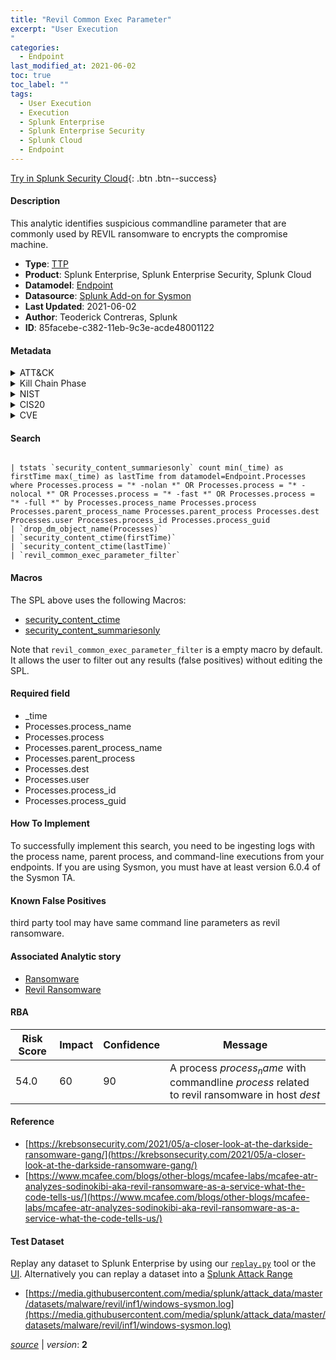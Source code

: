 ```yaml
---
title: "Revil Common Exec Parameter"
excerpt: "User Execution
"
categories:
  - Endpoint
last_modified_at: 2021-06-02
toc: true
toc_label: ""
tags:
  - User Execution
  - Execution
  - Splunk Enterprise
  - Splunk Enterprise Security
  - Splunk Cloud
  - Endpoint
---
```




[Try in Splunk Security Cloud](https://www.splunk.com/en_splunk_app_enrichmentus/cyber-security.html){: .btn .btn--success}

#### Description

This analytic identifies suspicious commandline parameter that are commonly used by REVIL ransomware to encrypts the compromise machine.

- **Type**: [TTP](https://github.com/splunk/security_content/wiki/Detection-Analytic-Types)
- **Product**: Splunk Enterprise, Splunk Enterprise Security, Splunk Cloud
- **Datamodel**: [Endpoint](https://docs.splunk.com/Documentation/CIM/latest/User/Endpoint)
- **Datasource**: [Splunk Add-on for Sysmon](https://splunkbase.splunk.com/app/5709)
- **Last Updated**: 2021-06-02
- **Author**: Teoderick Contreras, Splunk
- **ID**: 85facebe-c382-11eb-9c3e-acde48001122


#### Metadata

<details>
  <summary>ATT&CK</summary>


| ID             | Technique        |  Tactic             |
| -------------- | ---------------- |-------------------- |
| [T1204](https://attack.mitre.org/techniques/T1204/) | User Execution | Execution |

</details>


<details>
  <summary>Kill Chain Phase</summary>

* Exploitation


</details>


<details>
  <summary>NIST</summary>



</details>

<details>
  <summary>CIS20</summary>



</details>

<details>
  <summary>CVE</summary>



</details>

#### Search

```

| tstats `security_content_summariesonly` count min(_time) as firstTime max(_time) as lastTime from datamodel=Endpoint.Processes where Processes.process = "* -nolan *" OR Processes.process = "* -nolocal *" OR Processes.process = "* -fast *" OR Processes.process = "* -full *" by Processes.process_name Processes.process Processes.parent_process_name Processes.parent_process Processes.dest Processes.user Processes.process_id Processes.process_guid 
| `drop_dm_object_name(Processes)` 
| `security_content_ctime(firstTime)` 
| `security_content_ctime(lastTime)` 
| `revil_common_exec_parameter_filter`
```

#### Macros
The SPL above uses the following Macros:
* [security_content_ctime](https://github.com/splunk/security_content/blob/develop/macros/security_content_ctime.yml)
* [security_content_summariesonly](https://github.com/splunk/security_content/blob/develop/macros/security_content_summariesonly.yml)

Note that `revil_common_exec_parameter_filter` is a empty macro by default. It allows the user to filter out any results (false positives) without editing the SPL.

#### Required field
* _time
* Processes.process_name
* Processes.process
* Processes.parent_process_name
* Processes.parent_process
* Processes.dest
* Processes.user
* Processes.process_id
* Processes.process_guid


#### How To Implement
To successfully implement this search, you need to be ingesting logs with the process name, parent process, and command-line executions from your endpoints. If you are using Sysmon, you must have at least version 6.0.4 of the Sysmon TA.

#### Known False Positives
third party tool may have same command line parameters as revil ransomware.

#### Associated Analytic story
* [Ransomware](/stories/ransomware)
* [Revil Ransomware](/stories/revil_ransomware)




#### RBA

| Risk Score  | Impact      | Confidence   | Message      |
| ----------- | ----------- |--------------|--------------|
| 54.0 | 60 | 90 | A process $process_name$ with commandline $process$ related to revil ransomware in host $dest$ |


#### Reference

* [https://krebsonsecurity.com/2021/05/a-closer-look-at-the-darkside-ransomware-gang/](https://krebsonsecurity.com/2021/05/a-closer-look-at-the-darkside-ransomware-gang/)
* [https://www.mcafee.com/blogs/other-blogs/mcafee-labs/mcafee-atr-analyzes-sodinokibi-aka-revil-ransomware-as-a-service-what-the-code-tells-us/](https://www.mcafee.com/blogs/other-blogs/mcafee-labs/mcafee-atr-analyzes-sodinokibi-aka-revil-ransomware-as-a-service-what-the-code-tells-us/)



#### Test Dataset
Replay any dataset to Splunk Enterprise by using our [`replay.py`](https://github.com/splunk/attack_data#using-replaypy) tool or the [UI](https://github.com/splunk/attack_data#using-ui).
Alternatively you can replay a dataset into a [Splunk Attack Range](https://github.com/splunk/attack_range#replay-dumps-into-attack-range-splunk-server)


* [https://media.githubusercontent.com/media/splunk/attack_data/master/datasets/malware/revil/inf1/windows-sysmon.log](https://media.githubusercontent.com/media/splunk/attack_data/master/datasets/malware/revil/inf1/windows-sysmon.log)



[*source*](https://github.com/splunk/security_content/tree/develop/detections/endpoint/revil_common_exec_parameter.yml) \| *version*: **2**